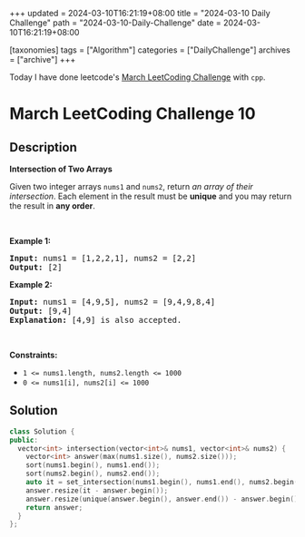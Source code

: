 +++
updated = 2024-03-10T16:21:19+08:00
title = "2024-03-10 Daily Challenge"
path = "2024-03-10-Daily-Challenge"
date = 2024-03-10T16:21:19+08:00

[taxonomies]
tags = ["Algorithm"]
categories = ["DailyChallenge"]
archives = ["archive"]
+++

Today I have done leetcode's [March LeetCoding Challenge](https://leetcode.com/problems/intersection-of-two-arrays/) with `cpp`.

<!-- more -->

# March LeetCoding Challenge 10

## Description

**Intersection of Two Arrays**

<p>Given two integer arrays <code>nums1</code> and <code>nums2</code>, return <em>an array of their intersection</em>. Each element in the result must be <strong>unique</strong> and you may return the result in <strong>any order</strong>.</p>

<p>&nbsp;</p>
<p><strong class="example">Example 1:</strong></p>

<pre>
<strong>Input:</strong> nums1 = [1,2,2,1], nums2 = [2,2]
<strong>Output:</strong> [2]
</pre>

<p><strong class="example">Example 2:</strong></p>

<pre>
<strong>Input:</strong> nums1 = [4,9,5], nums2 = [9,4,9,8,4]
<strong>Output:</strong> [9,4]
<strong>Explanation:</strong> [4,9] is also accepted.
</pre>

<p>&nbsp;</p>
<p><strong>Constraints:</strong></p>

<ul>
	<li><code>1 &lt;= nums1.length, nums2.length &lt;= 1000</code></li>
	<li><code>0 &lt;= nums1[i], nums2[i] &lt;= 1000</code></li>
</ul>


## Solution

``` cpp
class Solution {
public:
  vector<int> intersection(vector<int>& nums1, vector<int>& nums2) {
    vector<int> answer(max(nums1.size(), nums2.size()));
    sort(nums1.begin(), nums1.end());
    sort(nums2.begin(), nums2.end());
    auto it = set_intersection(nums1.begin(), nums1.end(), nums2.begin(), nums2.end(), answer.begin());
    answer.resize(it - answer.begin());
    answer.resize(unique(answer.begin(), answer.end()) - answer.begin());
    return answer;
  }
};
```
